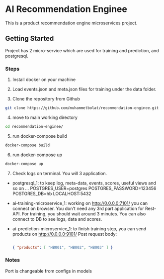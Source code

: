 # AI Recommendation Enginee

This is a product recommendation engine microservices project.

## Getting Started
Project has 2 micro-service which are used for training and prediction, and postgresql.

### Steps
1. Install docker on your machine

2. Load events.json and meta.json files for training under the data folder.

3. Clone the repository from Github

```bash
git clone https://github.com/muhammetbolat/recommendation-enginee.git
```

4. move to main working directory

```bash
cd recommendation-enginee/
```

5. run docker-compose build 
```bash
docker-compose build
```

6. run docker-compose up
```bash
docker-compose up
```

7. Check logs on terminal. You will 3 application.
- postgresql_1: to keep log, meta-data, events, scores, useful views and so on ...
    POSTGRES_USER=postgres
    POSTGRES_PASSWORD=123456
    POSTGRES_DB=hb
    LOCALHOST:5432

- ai-training-microservice_1: working on http://0.0.0.0:7101/ you can connect on browser. You don't need any 3rd part application for Rest-API.
  For training, you should wait around 3 minutes. You can also connect to DB to see logs, data and scores. 

- ai-prediction-microservice_1: to finish training step, you can send products on http://0.0.0.0:9101/
    Post request body: 

    ```json

    { "products": [ "HB001", "HB002", "HB003" ] }

    ```

### Notes
Port is changeable from configs in models
